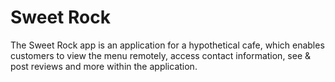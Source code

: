 # Sweet Rock
The Sweet Rock app is an application for a hypothetical cafe, which enables customers to view the menu remotely, access contact information, see & post reviews and more within the application.
